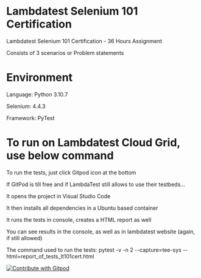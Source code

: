 # Lambdatest Selenium 101 Certification
Lambdatest Selenium 101 Certification - 36 Hours Assignment

Consists of 3 scenarios or Problem statements

# Environment
Language: Python 3.10.7

Selenium: 4.4.3

Framework: PyTest

# To run on Lambdatest Cloud Grid, use below command
To run the tests, just click Gitpod icon at the bottom

If GitPod is till free and if LambdaTest still allows to use their testbeds...

It opens the project in Visual Studio Code

It then installs all dependencies in a Ubuntu based container

It runs the tests in console, creates a HTML report as well

You can see results in the console, as well as in lambdatest website (again, if still allowed)

The command used to run the tests:
pytest -v -n 2 --capture=tee-sys --html=report_of_tests_lt101cert.html

<a href="https://gitpod.io/#https://github.com/yrnr/lt101cert">
  <img
    src="https://img.shields.io/badge/Contribute%20with-Gitpod-908a85?logo=gitpod"
    alt="Contribute with Gitpod"
  />
</a>
